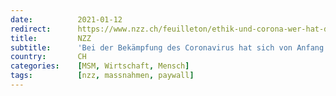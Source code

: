 ```yaml
---
date:          2021-01-12
redirect:      https://www.nzz.ch/feuilleton/ethik-und-corona-wer-hat-denn-die-langfristigen-risiken-und-nebenwirkungen-ernsthaft-im-auge-ld.1595395
title:         NZZ
subtitle:      'Bei der Bekämpfung des Coronavirus hat sich von Anfang an die Frage nach der richtigen Ethik gestellt. Etwa jene, ob man wegen wirtschaftlicher Interessen Todesfälle hinnehmen will. Doch die Frage könnte falsch gestellt sein'
country:       CH
categories:    [MSM, Wirtschaft, Mensch]
tags:          [nzz, massnahmen, paywall]
---
```

